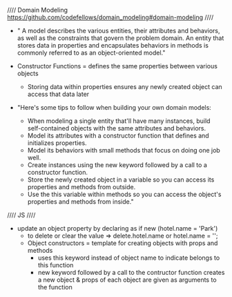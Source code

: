 //// Domain Modeling https://github.com/codefellows/domain_modeling#domain-modeling ////
- " A model describes the various entities, their attributes and behaviors, as well as the constraints that govern the problem domain. An entity that stores data in properties and encapsulates behaviors in methods is commonly referred to as an object-oriented model."
- Constructor Functions = defines the same properties between various objects
    - Storing data within properties ensures any newly created object can access that data later

- "Here's some tips to follow when building your own domain models:

    - When modeling a single entity that'll have many instances, build self-contained objects with the same attributes and behaviors.
    - Model its attributes with a constructor function that defines and initializes properties.
    - Model its behaviors with small methods that focus on doing one job well.
    - Create instances using the new keyword followed by a call to a constructor function.
    - Store the newly created object in a variable so you can access its properties and methods from outside.
    - Use the this variable within methods so you can access the object's properties and methods from inside."

//// JS ////
- update an object property by declaring as if new (hotel.name = 'Park')
    - to delete or clear the value => delete.hotel.name or hotel.name = '';
    - Object constructors = template for creating objects with props and methods
        - uses this keyword instead of object name to indicate belongs to this function
        - new keyword followed by a call to the contructor function creates a new object & props of each object are given as arguments to the function
